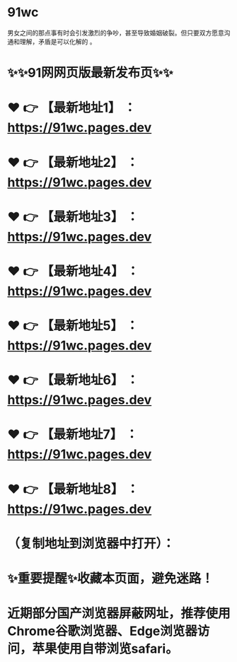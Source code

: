 # 91wc
男女之间的那点事有时会引发激烈的争吵，甚至导致婚姻破裂。但只要双方愿意沟通和理解，矛盾是可以化解的 。

# ✨✨91网网页版最新发布页✨✨
# ❤️ 👉 【最新地址1】 ：https://91wc.pages.dev
# ❤️ 👉 【最新地址2】 ：https://91wc.pages.dev
# ❤️ 👉 【最新地址3】 ：https://91wc.pages.dev
# ❤️ 👉 【最新地址4】 ：https://91wc.pages.dev
# ❤️ 👉 【最新地址5】 ：https://91wc.pages.dev
# ❤️ 👉 【最新地址6】 ：https://91wc.pages.dev
# ❤️ 👉 【最新地址7】 ：https://91wc.pages.dev
# ❤️ 👉 【最新地址8】 ：https://91wc.pages.dev
# （复制地址到浏览器中打开）：
# ✨重要提醒✨收藏本页面，避免迷路！
# 近期部分国产浏览器屏蔽网址，推荐使用Chrome谷歌浏览器、Edge浏览器访问，苹果使用自带浏览safari。
